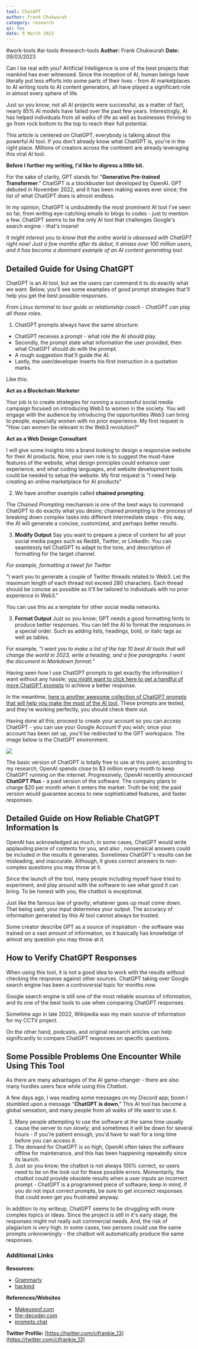 ```yaml
---
tool: ChatGPT
author: Frank Chukwurah
category: research
ai: Yes
date: 9 March 2023
---
```

#work-tools #ai-tools #research-tools
**Author:** Frank Chukwurah
**Date:** 09/03/2023


Can I be real with you? Artificial Intelligence is one of the best projects that mankind has ever witnessed. Since the inception of AI, human beings have literally put less efforts into some parts of their lives - from AI marketplaces to AI writing tools to AI content generators, all have played a significant role in almost every sphere of life.

Just so you know; not all AI projects were successful, as a matter of fact, nearly 85% AI models have failed over the past few years. Interestingly, AI has helped individuals from all walks of life as well as businesses thriving to go from rock bottom to the top to reach their full potential.

This article is centered on ChatGPT, everybody is talking about this powerful AI tool. If you don't already know what ChatGPT is, you're in the right place. Millions of creators across the continent are already leveraging this viral AI tool.

**Before I further my writing, I'd like to digress a little bit.**

For the sake of clarity, GPT stands for "**Generative Pre-trained Transformer**." ChatGPT is a blockbuster bot developed by OpenAI. GPT debuted in November 2022, and it has been making waves ever since; the list of what ChatGPT does is almost endless.

In my opinion, ChatGPT is undoubtedly the most prominent AI tool I've seen so far, from writing eye-catching emails to blogs to codes - just to mention a few. ChatGPT seems to be the only AI tool that challenges Google's search engine - that's insane!

*It might interest you to know that the entire world is obsessed with ChatGPT right now! Just a few months after its debut, it amass over 100 million users, and it has become a dominant example of an AI content generating tool.*

## Detailed Guide for Using ChatGPT

ChatGPT is an AI tool, but we the users can command it to do exactly what we want. Below, you'll see some examples of good prompt strategies that'll help you get the best possible responses.

*From Linux terminal to tour guide or relationship coach - ChatGPT can play all those roles.*

1. ChatGPT prompts always have the same structure:
* ChatGPT receives a prompt - what role the AI should play.
* Secondly, the prompt state what information the user provided, then what ChatGPT should do with the prompt.
* A rough suggestion that'll guide the AI.
* Lastly, the user/developer inserts his first instruction in a quotation marks.

Like this:

**Act as a Blockchain Marketer**

Your job is to create strategies for running a successful social media campaign focused on introducing Web3 to women in the society. You will engage with the audience by introducing the opportunities Web3 can bring to people, especially women with no prior experience. My first request is "How can women be relevant in the Web3 revolution?"


**Act as a Web Design Consultant**

I will give some insights into a brand looking to design a responsive website for their AI products. Now, your own role is to suggest the must-have features of the website, what design principles could enhance user experience, and what coding languages, and website development tools could be needed to setup the website. My first request is "I need help creating an online marketplace for AI products"


2. We have another example called **chained prompting**.

The *Chained Prompting* mechanism is one of the best ways to command ChatGPT to do exactly what you desire; chained prompting is the process of breaking down complex tasks into different intermediate steps - this way, the AI will generate a concise, customized, and perhaps better results.

3. **Modify Output**
Say you want to prepare a piece of content for all your social media pages such as Reddit, Twitter, or  LinkedIn. You can seamlessly tell ChatGPT to adapt to the tone, and description of formatting for the target channel.

*For example, formatting a tweet for Twitter*

"I want you to generate a couple of Twitter threads related to Web3. Let the maximum length of each thread not exceed 280 characters. Each thread should be concise as possible as it'll be tailored to individuals with no prior experience in Web3."

You can use this as a template for other social media networks.

3. **Format Output**
Just so you know; GPT needs a good formatting hints to produce better responses. You can tell the AI to format the responses in a special order. Such as adding lists, headings, bold, or italic tags as well as tables.

For example, "*I want you to make a list of the top 10 best AI tools that will change the world in 2023, write a heading, and a few paragraphs. I want the document in Markdown format.*"

Having seen how I use ChatGPT prompts to get exactly the information I want without any hassle; [you might want to click here to get a handful of more ChatGPT prompts](https://prompts.chat) to achieve a better response.


In the meantime, [here is another awesome collection of ChatGPT prompts that will help you make the most of the AI tool.](https://the-decoder.com/chatgpt-guide-five-basic-prompt-strategies-for-better-results/) These prompts are tested, and they're working perfectly, you should check them out.

Having done all this; proceed to create your account so you can access ChatGPT - you can use your Google Account if you wish; once your account has been set up, you'll be redirected to the GPT workspace. The image below is the ChatGPT environment. 

![](https://i.imgur.com/zi9MnI9.png)


The basic version of ChatGPT is totally free to use at this point; according to my research, OpenAI spends close to $3 million every month to keep ChatGPT running on the internet. Progressively, OpenAI recently announced **ChatGPT** **Plus** - a paid version of the software. The company plans to charge $20 per month when it enters the market. Truth be told; the paid version would guarantee access to new sophisticated features, and faster responses.

## Detailed Guide on How Reliable ChatGPT Information Is

OpenAI has acknowledged as much, in some cases, ChatGPT would write applauding piece of contents for you, and also , nonsensical answers could be included in the results it generates. Sometimes ChatGPT's results can be misleading, and inaccurate. Although, it gives correct answers to non-complex questions you may throw at it.

Since the launch of the tool, many people including myself have tried to experiment, and play around with the software to see what good it can bring. To be honest with you, the chatbot is exceptional. 

Just like the famous law of gravity; whatever goes up must come down. That being said; your input determines your output. The accuracy of information generated by this AI tool cannot always be trusted.

Some creator describe GPT as a source of inspiration - the software was trained on a vast amount of information, so it basically has knowledge of almost any question you may throw at it. 

## How to Verify ChatGPT Responses 

When using this tool, it is not a good idea to work with the results without checking the response against other sources. ChatGPT taking over Google search engine has been a controversial topic for months now.

Google search engine is still one of the most reliable sources of information, and its one of the best tools to use when comparing ChatGPT responses.

Sometime ago in late 2022, Wikipedia was my main source of information for my CCTV project. 

On the other hand, podcasts, and original research articles can help significantly to compare ChatGPT responses on specific questions. 

## Some Possible Problems One Encounter While Using This Tool

As there are many advantages of the AI game-changer - there are also many hurdles users face while using this Chatbot.

A few days ago, I was reading some messages on my Discord app; boom I stumbled upon a message "**ChatGPT** **is down**," This AI tool has become a global sensation, and many people from all walks of life want to use it.

1. Many people attempting to use the software at the same time usually cause the server to run slowly; and sometimes it will be down for several hours - if you're patient enough, you'd have to wait for a long time before you can access it.
2. The demand for ChatGPT is so high, OpenAI often takes the software offline for maintenance, and this has been happening repeatedly since its launch.
3. Just so you know; the chatbot is not always 100% correct, so users need to be on the look out for these possible errors. Momentarily, the chatbot could provide obsolete results when a user inputs an incorrect prompt - ChatGPT is a programmed piece of software; keep in mind, if you do not input correct prompts, be sure to get incorrect responses that could even get you frustrated anyway.

In addition to my writeup, ChatGPT seems to be struggling with more complex topics or ideas. Since the project is still in it's early stage, the responses might not really suit commercial needs. And, the risk of plagiarism is very high. In some cases, two persons could use the same prompts unknowningly - the chatbot will automatically produce the same responses.

### Additional Links
**Resources:**
* [Grammarly](https://tinyurl.com/mvt47s8x)
* [hackmd](https://hackmd.io)

**References/Websites**
* [Makeuseof.com](https://tinyurl.com/4fxvjjyn)
* [the-decoder.com](https://the-decoder.com/chatgpt-guide-five-basic-prompt-strategies-for-better-results/)
* [prompts.chat](https://prompts.chat)

**Twitter Profile:**
[https://twitter.com/cjfrankie_13](https://twitter.com/cjfrankie_13)
